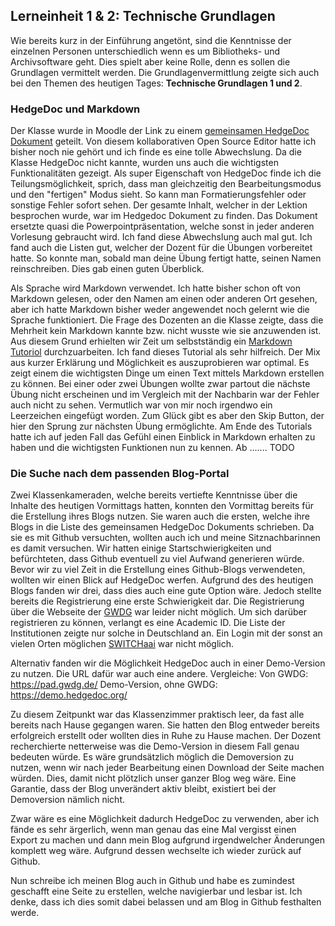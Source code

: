 ## Lerneinheit 1 & 2: Technische Grundlagen

Wie bereits kurz in der Einführung angetönt, sind die Kenntnisse der einzelnen Personen unterschiedlich wenn es um Bibliotheks- und Archivsoftware geht. Dies spielt aber keine Rolle, denn es sollen die Grundlagen vermittelt werden. Die Grundlagenvermittlung zeigte sich auch bei den Themen des heutigen Tages: **Technische Grundlagen 1 und 2**. 


### HedgeDoc und Markdown
Der Klasse wurde in Moodle der Link zu einem [gemeinsamen HedgeDoc Dokument](https://pad.gwdg.de/Nj7bLYj_QHqaP9o29V0yGw#) geteilt. Von diesem kollaborativen Open Source Editor hatte ich bisher noch nie gehört und ich finde es eine tolle Abwechslung. Da die Klasse HedgeDoc nicht kannte, wurden uns auch die wichtigsten Funktionalitäten gezeigt. Als super Eigenschaft von HedgeDoc finde ich die Teilungsmöglichkeit, sprich, dass man gleichzeitig den Bearbeitungsmodus und den "fertigen" Modus sieht. So kann man Formatierungsfehler oder sonstige Fehler sofort sehen. Der gesamte Inhalt, welcher in der Lektion besprochen wurde, war im Hedgedoc Dokument zu finden. Das Dokument ersetzte quasi die Powerpointpräsentation, welche sonst in jeder anderen Vorlesung gebraucht wird. Ich fand diese Abwechslung auch mal gut. Ich fand auch die Listen gut, welcher der Dozent für die Übungen vorbereitet hatte. So konnte man, sobald man deine Übung fertigt hatte, seinen Namen reinschreiben. Dies gab einen guten Überblick.

Als Sprache wird Markdown verwendet. Ich hatte bisher schon oft von Markdown gelesen, oder den Namen am einen oder anderen Ort gesehen, aber ich hatte Markdown bisher weder angewendet noch gelernt wie die Sprache funktioniert. Die Frage des Dozenten an die Klasse zeigte, dass die Mehrheit kein Markdown kannte bzw. nicht wusste wie sie anzuwenden ist. Aus diesem Grund erhielten wir Zeit um selbstständig ein [Markdown Tutoriol](https://www.markdowntutorial.com) durchzuarbeiten. Ich fand dieses Tutorial als sehr hilfreich. Der Mix aus kurzer Erklärung und Möglichkeit es auszuprobieren war optimal. Es zeigt einem die wichtigsten Dinge um einen Text mittels Markdown erstellen zu können. Bei einer oder zwei Übungen wollte zwar partout die nächste Übung nicht erscheinen und im Vergleich mit der Nachbarin war der Fehler auch nicht zu sehen. Vermutlich war von mir noch irgendwo ein Leerzeichen eingefügt worden. Zum Glück gibt es aber den Skip Button, der hier den Sprung zur nächsten Übung ermöglichte. Am Ende des Tutorials hatte ich auf jeden Fall das Gefühl einen Einblick in Markdown erhalten zu haben und die wichtigsten Funktionen nun zu kennen. Ab ....... TODO




### Die Suche nach dem passenden Blog-Portal

Zwei Klassenkameraden, welche bereits vertiefte Kenntnisse über die Inhalte des heutigen Vormittags hatten, konnten den Vormittag bereits für die Erstellung ihres Blogs nutzen. Sie waren auch die ersten, welche ihre Blogs in die Liste des gemeinsamen HedgeDoc Dokuments schrieben. Da sie es mit Github versuchten, wollten auch ich und meine Sitznachbarinnen es damit versuchen. Wir hatten einige Startschwierigkeiten und befürchteten, dass Github eventuell zu viel Aufwand generieren würde. Bevor wir zu viel Zeit in die Erstellung eines Github-Blogs verwendeten, wollten wir einen Blick auf HedgeDoc werfen. Aufgrund des des heutigen Blogs fanden wir drei, dass dies auch eine gute Option wäre. Jedoch stellte bereits die Registrierung eine erste Schwierigkeit dar. Die Registrierung über die Webseite der [GWDG](https://pad.gwdg.de/) war leider nicht möglich. Um sich darüber registrieren zu können, verlangt es eine Academic ID. Die Liste der Institutionen zeigte nur solche in Deutschland an. Ein Login mit der sonst an vielen Orten möglichen [SWITCHaai]( https://www.switch.ch/aai/) war nicht möglich. 

Alternativ fanden wir die Möglichkeit HedgeDoc auch in einer Demo-Version zu nutzen. Die URL dafür war auch eine andere. Vergleiche:
Von GWDG: https://pad.gwdg.de/ 
Demo-Version, ohne GWDG: https://demo.hedgedoc.org/

Zu diesem Zeitpunkt war das Klassenzimmer praktisch leer, da fast alle bereits nach Hause gegangen waren. Sie hatten den Blog entweder bereits erfolgreich erstellt oder wollten dies in Ruhe zu Hause machen. Der Dozent recherchierte netterweise was die Demo-Version in diesem Fall genau bedeuten würde. Es wäre grundsätzlich möglich die Demoversion zu nutzen, wenn wir nach jeder Bearbeitung einen Download der Seite machen würden. Dies, damit nicht plötzlich unser ganzer Blog weg wäre. Eine Garantie, dass der Blog unverändert aktiv bleibt, existiert bei der Demoversion nämlich nicht. 

Zwar wäre es eine Möglichkeit dadurch HedgeDoc zu verwenden, aber ich fände es sehr ärgerlich, wenn man genau das eine Mal vergisst einen Export zu machen und dann mein Blog aufgrund irgendwelcher Änderungen komplett weg wäre. Aufgrund dessen wechselte ich wieder zurück auf Github. 

Nun schreibe ich meinen Blog auch in Github und habe es zumindest geschafft eine Seite zu erstellen, welche navigierbar und lesbar ist. Ich denke, dass ich dies somit dabei belassen und am Blog in Github festhalten werde. 

